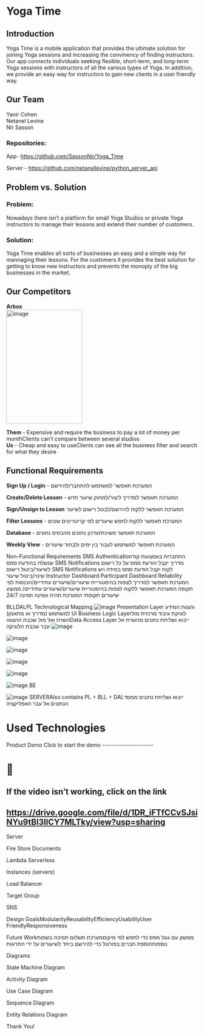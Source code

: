 

# Yoga Time


## Introduction
Yoga Time is a mobile application that provides the ultimate solution for joining Yoga sessions and increasing the convinency of finding instructors.
Our app connects individuals seeking flexible, short-term, and long-term Yoga sessions with instructors of all the various types of Yoga.
In addition, we provide an easy way for instructors to gain new clients in a user friendly way.

## Our Team
Yanir Cohen  
Netanel Levine  
Nir Sasson


### Repositories:
App- https://github.com/SassonNir/Yoga_Time  

Server - https://github.com/netanellevine/python_server_api  


## Problem vs. Solution

### Problem:  
Nowadays there isn’t a platform for small Yoga Studios or private Yoga instructors to manage their lessons and extend their number of  customers.


### Solution:  
Yoga Time enables all sorts of businesses an easy and a simple way for mannaging their lessons. For the customers it provides the best solution for getting to know new instructors and prevents the monoply of the big businesses in the market.

## Our Competitors
**Arbox**  
<img src="pptimages/image2.jfif" alt="image" width="200" height="300"/>

**Them** - Expensive and require the business to pay a lot of money per monthClients can’t compare between several studios  
**Us** - Cheap and easy to useClients can see all the business filter and search for what they desire

## Functional Requirements
  
  **Sign Up / Login** - המערכת תאפשר למשתמש להתחבר/להירשם
  
  **Create/Delete Lesson** - המערכת תאפשר למדריך ליצור/למחוק שיעור חדש
  
  **Sign/Unsign to Lesson** המערכת תאפשר ללקוח להירשם/לבטל רישום לשיעור
  
  **Filter Lessons** - המערכת תאפשר ללקוח לחפש שיעורים לפי קריטריונים שונים
  
  **Database** - המערכת תאפשר משיכת/עדכון נתונים מהבסיס נתונים  
  
  **Weekly View** - המערכת תאפשר למשתמש לעבור בין ימים ולבחור שיעורים


Non-Functional Requirements
SMS Authenticationהתחברות באמצעות קוד שנשלח בהודעת סמס
SMS Notifications
מדריך יקבל הודעת סמס על כל רישום לשיעור/ביטול רישום
SMS Notifications
לקוח יקבל הודעת סמס במידה ויש שינוי/ביטול שיעור
Instructor Dashboard
Participant Dashboard
Reliability
המערכת תאפשר למדריך לצפות בהיסטוריית שיעורים/שיעורים עתידיים/הכנסות לפי תקופה
המערכת תאפשר ללקוח לצפות בהיסטוריית שיעורים/שיעורים עתידיים/ ממוצע שיעורים תקופתי
המערכת תהיה אמינה וזמינה 24/7

BLLDALPL
Technological Mapping
![image](pptimages/image1.JPG)
Presentation Layer והצגת המידע למשתמש (מדריך או מתאמן) UI Business Logic Layerלוגיקת עיבוד מרכזית מול השרת ואל מול שכבת ההצגהData Access Layer ייבוא ושליחת נתונים מהשרת אל עבר שכבת הלוגיקה
![image](pptimages/image2.jfif)

![image](pptimages/image3.png)

![image](pptimages/image4.png)

![image](pptimages/image5.png)

![image](pptimages/image6.png)


![image](pptimages/image7.png)
BE

![image](pptimages/image8.png)
SERVERAlso contains PL + BLL + DALייבוא ושליחת נתונים ממסד הנתונים אל עבר האפליקציה

# Used Technologies


Product Demo
Click to start the demo ---------------------

# 

## If the video isn’t working, click on the link

## https://drive.google.com/file/d/1DR_iFTfCCvSJsiNYu9tBl3IlCY7MLTky/view?usp=sharing

Server


Fire Store Documents

Lambda Serverless

Instances (servers)

Load Balancer

Target Group

SNS

Design GoalsModularityReusabilityEfficiencyUsabilityUser FriendlyResponsiveness


Future Workממשק עם גוגל מפס כדי לחפש לפי מיקוםמערכת תשלום תמיכה בשפות נוספותהוספת חברים בפורטל כדי להירשם ביחד לשיעורים על ידי התראות

Diagrams


State Machine Diagram

Activity Diagram

Use Case Diagram

Sequence Diagram

Entity Relations Diagram

Thank You!

